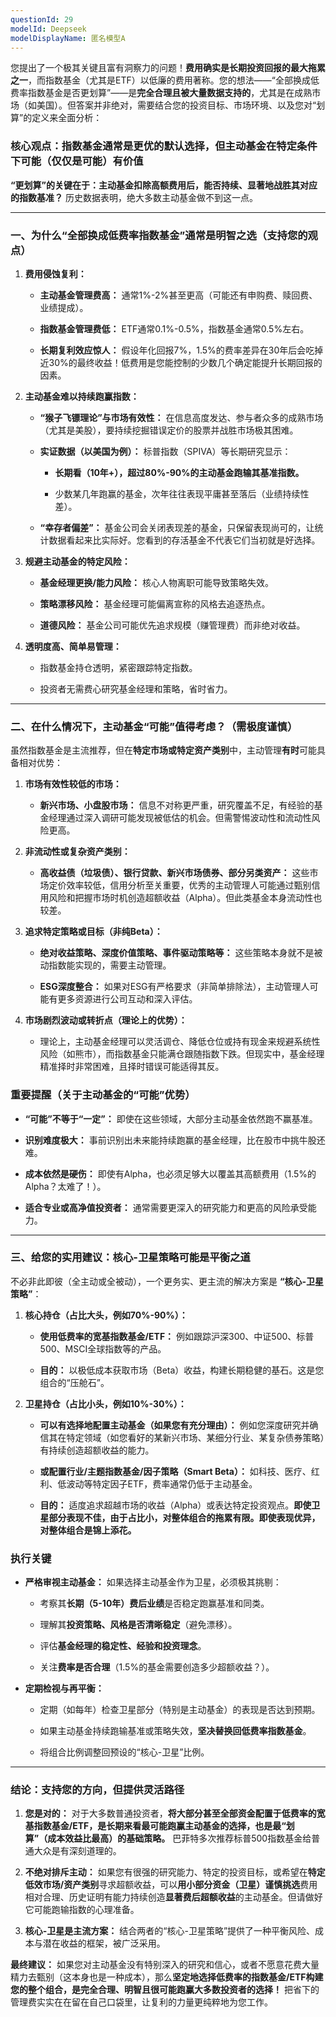 ```yaml
---
questionId: 29
modelId: Deepseek
modelDisplayName: 匿名模型A
---
```

您提出了一个极其关键且富有洞察力的问题！**费用确实是长期投资回报的最大拖累之一**，而指数基金（尤其是ETF）以低廉的费用著称。您的想法——“全部换成低费率指数基金是否更划算”——是**完全合理且被大量数据支持的**，尤其是在成熟市场（如美国）。但答案并非绝对，需要结合您的投资目标、市场环境、以及您对“划算”的定义来全面分析：

### 核心观点：指数基金通常是更优的默认选择，但主动基金在特定条件下可能（仅仅是可能）有价值

**“更划算”的关键在于：主动基金扣除高额费用后，能否持续、显著地战胜其对应的指数基准？** 历史数据表明，绝大多数主动基金做不到这一点。

---

### 一、为什么“全部换成低费率指数基金”通常是明智之选（支持您的观点）

1. **费用侵蚀复利：**
    
    - **主动基金管理费高：** 通常1%-2%甚至更高（可能还有申购费、赎回费、业绩提成）。
        
    - **指数基金管理费低：** ETF通常0.1%-0.5%，指数基金通常0.5%左右。
        
    - **长期复利效应惊人：** 假设年化回报7%，1.5%的费率差异在30年后会吃掉近30%的最终收益！低费用是您能控制的少数几个确定能提升长期回报的因素。
        
2. **主动基金难以持续跑赢指数：**
    
    - **“猴子飞镖理论”与市场有效性：** 在信息高度发达、参与者众多的成熟市场（尤其是美股），要持续挖掘错误定价的股票并战胜市场极其困难。
        
    - **实证数据（以美国为例）：** 标普指数（SPIVA）等长期研究显示：
        
        - **长期看（10年+），超过80%-90%的主动基金跑输其基准指数。**
            
        - 少数某几年跑赢的基金，次年往往表现平庸甚至落后（业绩持续性差）。
            
    - **“幸存者偏差”：** 基金公司会关闭表现差的基金，只保留表现尚可的，让统计数据看起来比实际好。您看到的存活基金不代表它们当初就是好选择。
        
3. **规避主动基金的特定风险：**
    
    - **基金经理更换/能力风险：** 核心人物离职可能导致策略失效。
        
    - **策略漂移风险：** 基金经理可能偏离宣称的风格去追逐热点。
        
    - **道德风险：** 基金公司可能优先追求规模（赚管理费）而非绝对收益。
        
4. **透明度高、简单易管理：**
    
    - 指数基金持仓透明，紧密跟踪特定指数。
        
    - 投资者无需费心研究基金经理和策略，省时省力。
        

---

### 二、在什么情况下，主动基金“可能”值得考虑？（需极度谨慎）

虽然指数基金是主流推荐，但在**特定市场或特定资产类别**中，主动管理**有时**可能具备相对优势：

1. **市场有效性较低的市场：**
    
    - **新兴市场、小盘股市场：** 信息不对称更严重，研究覆盖不足，有经验的基金经理通过深入调研可能发现被低估的机会。但需警惕波动性和流动性风险更高。
        
2. **非流动性或复杂资产类别：**
    
    - **高收益债（垃圾债）、银行贷款、新兴市场债券、部分另类资产：** 这些市场定价效率较低，信用分析至关重要，优秀的主动管理人可能通过甄别信用风险和把握市场时机创造超额收益（Alpha）。但此类基金本身流动性也较差。
        
3. **追求特定策略或目标（非纯Beta）：**
    
    - **绝对收益策略、深度价值策略、事件驱动策略等：** 这些策略本身就不是被动指数能实现的，需要主动管理。
        
    - **ESG深度整合：** 如果对ESG有严格要求（非简单排除法），主动管理人可能有更多资源进行公司互动和深入评估。
        
4. **市场剧烈波动或转折点（理论上的优势）：**
    
    - 理论上，主动基金经理可以灵活调仓、降低仓位或持有现金来规避系统性风险（如熊市），而指数基金只能满仓跟随指数下跌。但现实中，基金经理精准择时非常困难，且择时错误可能适得其反。
        

### 重要提醒（关于主动基金的“可能”优势）

- **“可能”不等于“一定”：** 即使在这些领域，大部分主动基金依然跑不赢基准。
    
- **识别难度极大：** 事前识别出未来能持续跑赢的基金经理，比在股市中挑牛股还难。
    
- **成本依然是硬伤：** 即使有Alpha，也必须足够大以覆盖其高额费用（1.5%的Alpha？太难了！）。
    
- **适合专业或高净值投资者：** 通常需要更深入的研究能力和更高的风险承受能力。
    

---

### 三、给您的实用建议：核心-卫星策略可能是平衡之道

不必非此即彼（全主动或全被动），一个更务实、更主流的解决方案是 **“核心-卫星策略”**：

1. **核心持仓（占比大头，例如70%-90%）：**
    
    - **使用低费率的宽基指数基金/ETF：** 例如跟踪沪深300、中证500、标普500、MSCI全球指数等的产品。
        
    - **目的：** 以极低成本获取市场（Beta）收益，构建长期稳健的基石。这是您组合的“压舱石”。
        
2. **卫星持仓（占比小头，例如10%-30%）：**
    
    - **可以有选择地配置主动基金（如果您有充分理由）：** 例如您深度研究并确信其在特定领域（如您看好的某新兴市场、某细分行业、某复杂债券策略）有持续创造超额收益的能力。
        
    - **或配置行业/主题指数基金/因子策略（Smart Beta）：** 如科技、医疗、红利、低波动等特定因子ETF，费率通常仍低于主动基金。
        
    - **目的：** 适度追求超越市场的收益（Alpha）或表达特定投资观点。**即使卫星部分表现不佳，由于占比小，对整体组合的拖累有限。即使表现优异，对整体组合是锦上添花。**
        

### 执行关键

- **严格审视主动基金：** 如果选择主动基金作为卫星，必须极其挑剔：
    
    - 考察其**长期（5-10年）费后业绩**是否稳定跑赢基准和同类。
        
    - 理解其**投资策略、风格是否清晰稳定**（避免漂移）。
        
    - 评估**基金经理的稳定性、经验和投资理念**。
        
    - 关注**费率是否合理**（1.5%的基金需要创造多少超额收益？）。
        
- **定期检视与再平衡：**
    
    - 定期（如每年）检查卫星部分（特别是主动基金）的表现是否达到预期。
        
    - 如果主动基金持续跑输基准或策略失效，**坚决替换回低费率指数基金**。
        
    - 将组合比例调整回预设的“核心-卫星”比例。
        

---

### 结论：支持您的方向，但提供灵活路径

1. **您是对的：** 对于大多数普通投资者，**将大部分甚至全部资金配置于低费率的宽基指数基金/ETF，是长期来看最可能跑赢主动基金的选择，也是最“划算”（成本效益比最高）的基础策略。** 巴菲特多次推荐标普500指数基金给普通大众是有深刻道理的。
    
2. **不绝对排斥主动：** 如果您有很强的研究能力、特定的投资目标，或希望在**特定低效市场/资产类别**寻求超额收益，可以**用小部分资金（卫星）谨慎挑选**费用相对合理、历史证明有能力持续创造**显著费后超额收益**的主动基金。但请做好它可能跑输指数的心理准备。
    
3. **核心-卫星是主流方案：** 结合两者的“核心-卫星策略”提供了一种平衡风险、成本与潜在收益的框架，被广泛采用。
    

**最终建议：** 如果您对主动基金没有特别深入的研究和信心，或者不愿意花费大量精力去甄别（这本身也是一种成本），那么**坚定地选择低费率的指数基金/ETF构建您的整个组合，是完全合理、明智且很可能跑赢大多数投资者的选择！** 把省下的管理费实实在在留在自己口袋里，让复利的力量更纯粹地为您工作。